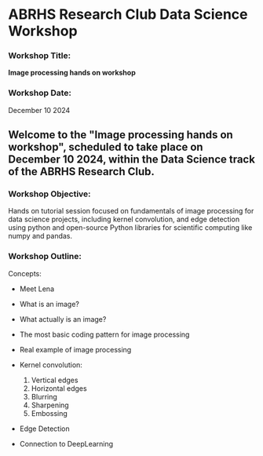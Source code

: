 # ABRHS Research Club Data Science Workshop  
  
  
### Workshop Title:  
**Image processing hands on workshop**

### Workshop Date:  
December 10 2024  

## Welcome to the "__Image processing hands on workshop__", scheduled to take place on December 10 2024, within the **Data Science track** of the ABRHS Research Club. 
  
### Workshop Objective:  
Hands on tutorial session focused on fundamentals of image processing for data science projects, including kernel convolution, and edge detection using python and open-source Python libraries for scientific computing like numpy and pandas. 

### Workshop Outline: 
Concepts:

- Meet Lena  
- What is an image?  
- What actually is an image?  
- The most basic coding pattern for image processing  
- Real example of image processing  
- Kernel convolution:  
  1) Vertical edges   
  2) Horizontal edges   
  3) Blurring   
  4) Sharpening  
  5) Embossing
     
- Edge Detection
- Connection to DeepLearning
